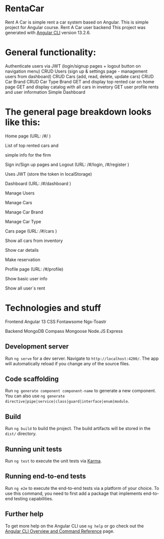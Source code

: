 # RentaCar
Rent A Car is simple rent a car system  based on Angular. This is simple project for Angular course.
Rent A Car user backend <link to be added>
This project was generated with [Angular CLI](https://github.com/angular/angular-cli) version 13.2.6.

# General functionality:

Authenticate users via JWT (login/signup pages + logout button on navigation menu)
CRUD Users (sign up & settings page - management users from dashboard)
CRUD Cars (add, read, delete, update cars)
CRUD Car Brand
CRUD Car Type Brand
GET and display top rented car on home page
GET and display catalog with all cars in invetory
GET user profile rents and user information
Simple Dashboard

# The general page breakdown looks like this:

Home page (URL: /#/ )

List of top rented cars and 

simple info for the firm

Sign in/Sign up pages and Logout (URL: /#/login, /#/register )

Uses JWT (store the token in localStorage)

Dashboard (URL: /#/dashboard )

Manage Users

Manage Cars

Manage Car Brand

Manage Car Type

Cars page (URL: /#/cars )

Show all cars from inventory

Show car details

Make reservation 

Profile page (URL: /#/profile)

Show basic user info

Show all user`s rent

# Technologies and stuff
Frontend
Angular 13
CSS
Fontawsome
Ngx-Toastr


Backend
MongoDB Compass
Mongoose
Node.JS
Express
## Development server

Run `ng serve` for a dev server. Navigate to `http://localhost:4200/`. The app will automatically reload if you change any of the source files.

## Code scaffolding

Run `ng generate component component-name` to generate a new component. You can also use `ng generate directive|pipe|service|class|guard|interface|enum|module`.

## Build

Run `ng build` to build the project. The build artifacts will be stored in the `dist/` directory.

## Running unit tests

Run `ng test` to execute the unit tests via [Karma](https://karma-runner.github.io).

## Running end-to-end tests

Run `ng e2e` to execute the end-to-end tests via a platform of your choice. To use this command, you need to first add a package that implements end-to-end testing capabilities.

## Further help

To get more help on the Angular CLI use `ng help` or go check out the [Angular CLI Overview and Command Reference](https://angular.io/cli) page.
